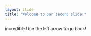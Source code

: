 ```yaml
---
layout: slide
title: "Welcome to our second slide!"
---
```

incredible
Use the left arrow to go back!
